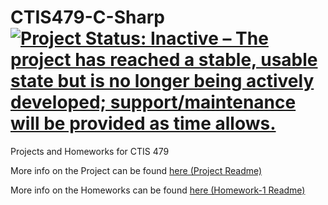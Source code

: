 # CTIS479-C-Sharp [![Project Status: Inactive – The project has reached a stable, usable state but is no longer being actively developed; support/maintenance will be provided as time allows.](https://www.repostatus.org/badges/latest/inactive.svg)](https://www.repostatus.org/#inactive)

Projects and Homeworks for CTIS 479

More info on the Project can be found [here (Project Readme)](https://github.com/omerwwazap/CTIS479-C-Sharp/tree/main/Project)

More info on the Homeworks can be found [here (Homework-1 Readme)](https://github.com/omerwwazap/CTIS479-C-Sharp/tree/main/Homework)
